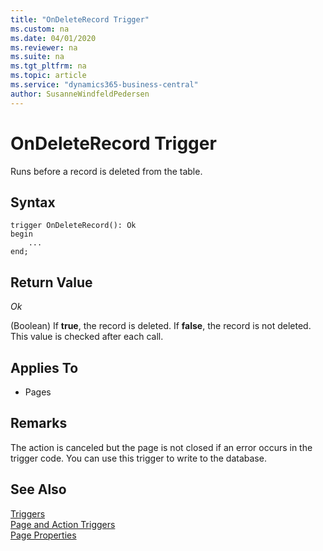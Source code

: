 ```yaml
---
title: "OnDeleteRecord Trigger"
ms.custom: na
ms.date: 04/01/2020
ms.reviewer: na
ms.suite: na
ms.tgt_pltfrm: na
ms.topic: article
ms.service: "dynamics365-business-central"
author: SusanneWindfeldPedersen
---
```


# OnDeleteRecord Trigger
Runs before a record is deleted from the table.  
  
## Syntax  
```  
trigger OnDeleteRecord(): Ok
begin
    ...
end;
``` 
  
## Return Value  
 *Ok*  
  
 \(Boolean\) If **true**, the record is deleted. If **false**, the record is not deleted. This value is checked after each  call.  
  
## Applies To  
  
- Pages  
  
## Remarks  
 The action is canceled but the page is not closed if an error occurs in the trigger code. You can use this trigger to write to the database.  
  
## See Also  
 [Triggers](devenv-triggers.md)  
 [Page and Action Triggers](devenv-page-and-action-triggers.md)  
 [Page Properties](../properties/devenv-page-properties.md)  